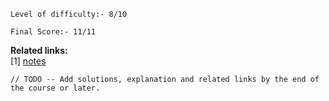 ```
Level of difficulty:- 8/10
```
```
Final Score:- 11/11
```
<b>Related links:</b><br>
[1] <a href="https://github.com/ashumeow/cryptography-I/tree/master/week-6/notes">notes</a>
```
// TODO -- Add solutions, explanation and related links by the end of the course or later.
```
